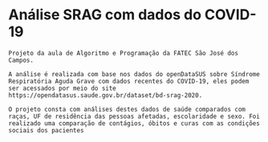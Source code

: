 # Análise SRAG com dados do COVID-19

    Projeto da aula de Algoritmo e Programação da FATEC São José dos Campos.
    
    A análise é realizada com base nos dados do openDataSUS sobre Síndrome Respiratória Aguda Grave com dados recentes do COVID-19, eles podem ser acessados por meio do site https://opendatasus.saude.gov.br/dataset/bd-srag-2020.

    O projeto consta com análises destes dados de saúde comparados com raças, UF de residência das pessoas afetadas, escolaridade e sexo. Foi realizado uma comparação de contágios, óbitos e curas com as condições sociais dos pacientes